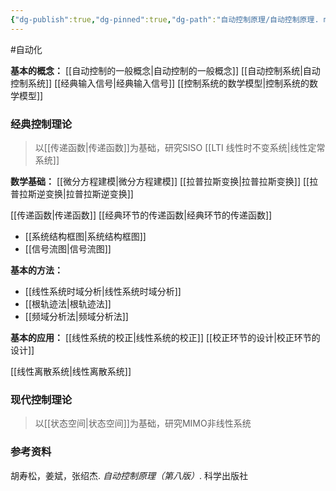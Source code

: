 ```yaml
---
{"dg-publish":true,"dg-pinned":true,"dg-path":"自动控制原理/自动控制原理. md","permalink":"/自动控制原理/自动控制原理/","pinned":true,"dgPassFrontmatter":true,"noteIcon":"","created":"2024-05-21T15:20:28.656+08:00","updated":"2024-07-05T14:06:15.199+08:00"}
---
```


#自动化

**基本的概念：**
[[自动控制的一般概念\|自动控制的一般概念]]
[[自动控制系统\|自动控制系统]]
[[经典输入信号\|经典输入信号]]
[[控制系统的数学模型\|控制系统的数学模型]]
### 经典控制理论
>以[[传递函数\|传递函数]]为基础，研究SISO [[LTI 线性时不变系统\|线性定常系统]]

**数学基础：**
[[微分方程建模\|微分方程建模]]
[[拉普拉斯变换\|拉普拉斯变换]]
[[拉普拉斯逆变换\|拉普拉斯逆变换]]

[[传递函数\|传递函数]]
[[经典环节的传递函数\|经典环节的传递函数]]
-  [[系统结构框图\|系统结构框图]]
-  [[信号流图\|信号流图]]

**基本的方法：**
-  [[线性系统时域分析\|线性系统时域分析]]
-  [[根轨迹法\|根轨迹法]]
-  [[频域分析法\|频域分析法]]

**基本的应用：**
[[线性系统的校正\|线性系统的校正]]
[[校正环节的设计\|校正环节的设计]]


[[线性离散系统\|线性离散系统]]

### 现代控制理论
>以[[状态空间\|状态空间]]为基础，研究MIMO非线性系统





### 参考资料
胡寿松，姜斌，张绍杰. *自动控制原理（第八版）*. 科学出版社




